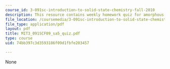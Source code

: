```yaml
---
course_id: 3-091sc-introduction-to-solid-state-chemistry-fall-2010
description: This resource contains weekly homework quiz for amorphous materials.
file_location: /coursemedia/3-091sc-introduction-to-solid-state-chemistry-fall-2010/74bb397c3d3593186f09d1fbfe203457_MIT3_091SCF09_sa5_quiz.pdf
file_type: application/pdf
layout: pdf
title: MIT3_091SCF09_sa5_quiz.pdf
type: course
uid: 74bb397c3d3593186f09d1fbfe203457

---
```

None